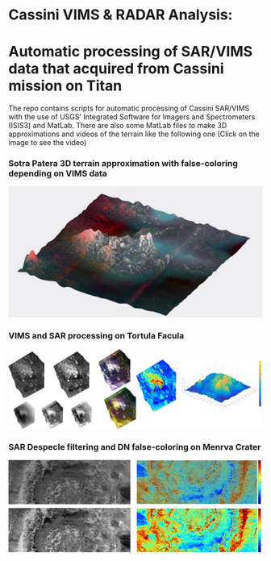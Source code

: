 # Cassini VIMS & RADAR Analysis:
# Automatic processing of SAR/VIMS data that acquired from Cassini mission on Titan


The repo contains scripts for automatic processing of Cassini SAR/VIMS with the use of USGS' Integrated Software for Imagers and Spectrometers (ISIS3) and MatLab. There are also some MatLab files to make 3D approximations and videos of the terrain like the following one (Click on the image to see the video)

### Sotra Patera 3D terrain approximation with false-coloring depending on VIMS data
[![THIS ONE !!!](Sotra.PNG)](https://www.youtube.com/watch?v=7sxKkINc6x0&feature=youtu.be)

### VIMS and SAR processing on Tortula Facula
![Alt text](tortola.png?raw=true)

### SAR Despecle filtering and DN false-coloring on Menrva Crater
![Alt text](Menrva.png?raw=true)
